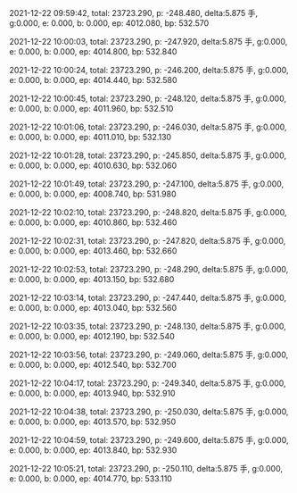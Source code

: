2021-12-22 09:59:42, total: 23723.290, p: -248.480, delta:5.875 手, g:0.000, e: 0.000, b: 0.000, ep: 4012.080, bp: 532.570

2021-12-22 10:00:03, total: 23723.290, p: -247.920, delta:5.875 手, g:0.000, e: 0.000, b: 0.000, ep: 4014.800, bp: 532.840

2021-12-22 10:00:24, total: 23723.290, p: -246.200, delta:5.875 手, g:0.000, e: 0.000, b: 0.000, ep: 4014.440, bp: 532.580

2021-12-22 10:00:45, total: 23723.290, p: -248.120, delta:5.875 手, g:0.000, e: 0.000, b: 0.000, ep: 4011.960, bp: 532.510

2021-12-22 10:01:06, total: 23723.290, p: -246.030, delta:5.875 手, g:0.000, e: 0.000, b: 0.000, ep: 4011.010, bp: 532.130

2021-12-22 10:01:28, total: 23723.290, p: -245.850, delta:5.875 手, g:0.000, e: 0.000, b: 0.000, ep: 4010.630, bp: 532.060

2021-12-22 10:01:49, total: 23723.290, p: -247.100, delta:5.875 手, g:0.000, e: 0.000, b: 0.000, ep: 4008.740, bp: 531.980

2021-12-22 10:02:10, total: 23723.290, p: -248.820, delta:5.875 手, g:0.000, e: 0.000, b: 0.000, ep: 4010.860, bp: 532.460

2021-12-22 10:02:31, total: 23723.290, p: -247.820, delta:5.875 手, g:0.000, e: 0.000, b: 0.000, ep: 4013.460, bp: 532.660

2021-12-22 10:02:53, total: 23723.290, p: -248.290, delta:5.875 手, g:0.000, e: 0.000, b: 0.000, ep: 4013.150, bp: 532.680

2021-12-22 10:03:14, total: 23723.290, p: -247.440, delta:5.875 手, g:0.000, e: 0.000, b: 0.000, ep: 4013.040, bp: 532.560

2021-12-22 10:03:35, total: 23723.290, p: -248.130, delta:5.875 手, g:0.000, e: 0.000, b: 0.000, ep: 4012.190, bp: 532.540

2021-12-22 10:03:56, total: 23723.290, p: -249.060, delta:5.875 手, g:0.000, e: 0.000, b: 0.000, ep: 4012.540, bp: 532.700

2021-12-22 10:04:17, total: 23723.290, p: -249.340, delta:5.875 手, g:0.000, e: 0.000, b: 0.000, ep: 4013.940, bp: 532.910

2021-12-22 10:04:38, total: 23723.290, p: -250.030, delta:5.875 手, g:0.000, e: 0.000, b: 0.000, ep: 4013.570, bp: 532.950

2021-12-22 10:04:59, total: 23723.290, p: -249.600, delta:5.875 手, g:0.000, e: 0.000, b: 0.000, ep: 4013.840, bp: 532.930

2021-12-22 10:05:21, total: 23723.290, p: -250.110, delta:5.875 手, g:0.000, e: 0.000, b: 0.000, ep: 4014.770, bp: 533.110